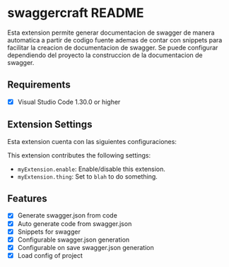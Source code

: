 # swaggercraft README

Esta extension permite generar documentacion de swagger de manera automatica a partir de codigo fuente ademas de contar con snippets para facilitar la creacion de documentacion de swagger.
Se puede configurar dependiendo del proyecto la construccion de la documentacion de swagger.


## Requirements

- [x] Visual Studio Code 1.30.0 or higher


## Extension Settings

Esta extension cuenta con las siguientes configuraciones:


This extension contributes the following settings:

* `myExtension.enable`: Enable/disable this extension.
* `myExtension.thing`: Set to `blah` to do something.

## Features

- [x] Generate swagger.json from code
- [x] Auto generate code from swagger.json
- [x] Snippets for swagger 
- [x] Configurable swagger.json generation
- [x] Configurable on save swagger.json generation
- [x] Load config of project
